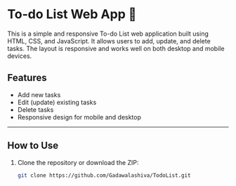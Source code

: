 # To-do List Web App 📝

This is a simple and responsive To-do List web application built using HTML, CSS, and JavaScript.
It allows users to add, update, and delete tasks. The layout is responsive and works well on both desktop and mobile devices.


##  Features

-  Add new tasks
-  Edit (update) existing tasks
-  Delete tasks
- Responsive design for mobile and desktop

---

##  How to Use

1. Clone the repository or download the ZIP:
   ```bash
   git clone https://github.com/Gadawalashiva/TodoList.git
